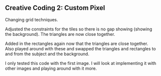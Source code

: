 ## Creative Coding 2: Custom Pixel

Changing grid techniques.

Adjusted the constraints for the tiles so there is no gap showing (showing the background). The triangles are now close together.

Added in the rectangles again now that the triangles are close together. Also played around with these and swapped the triangles and rectangles to and from the subject and the background. 

I only tested this code with the first image. I will look at implementing it with other images and playing around with it more.